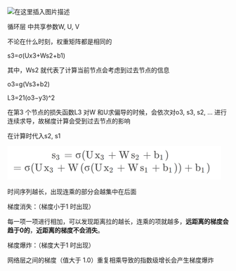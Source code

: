 ![在这里插入图片描述](image/RNN/watermark,type_d3F5LXplbmhlaQ,shadow_50,text_Q1NETiBAUHVKaWFuZy0=,size_20,color_000000,t_70,g_se,x_16#pic_center.webp)



循环层 中共享参数W, U, V

不论在什么时刻，权重矩阵都是相同的



s3=σ(Ux3+Ws2+b1)

其中，Ws2 就代表了计算当前节点会考虑到过去节点的信息



o3=g(Vs3+b2)

L3=21(o3−y3)^2



在第3 个节点的损失函数L3 对W 和U求偏导的时候，会依次对o3, s3, s2, ... 进行连续求导，故梯度计算会受到过去节点的影响

在计算时代入s2, s1

<img src="image/RNN/image-20240527112802660.png" alt="image-20240527112802660" style="zoom:50%;" />

时间序列越长，出现连乘的部分会越集中在后面



梯度消失：（梯度小于1 时出现）

每一项一项进行相加，可以发现距离拉的越长，连乘的项就越多，**远距离的梯度会趋于0的**，**近距离的梯度不会消失**。



梯度爆炸：（梯度大于1 时出现）

网络层之间的梯度（值大于 1.0）重复相乘导致的指数级增长会产生梯度爆炸